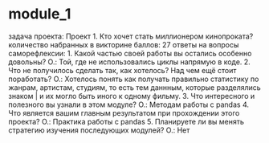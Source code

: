 # module_1
задача проекта: Проект 1. Кто хочет стать миллионером кинопроката? 
количество набранных в викторине баллов: 27
ответы на вопросы саморефлексии:
	1. Какой частью своей работы вы остались особенно довольны? 
		О.: Той, где не использовались циклы напрямую в коде.
	2. Что не получилось сделать так, как хотелось? Над чем ещё стоит поработать?
		О.: Хотелось понять как получать правильно статистику 
		по жанрам, артистам, студиям, то есть тем даннным, 
		которые разделялись знаком | и их могло быть иного к одному фильму.
	3. Что интересного и полезного вы узнали в этом модуле?
		О.: Методам работы с pandas
	4. Что является вашим главным результатом при прохождении этого проекта?
		О.: Практика работы с pandas
	5. Планируете ли вы менять стратегию изучения последующих модулей?
		О.: Нет
